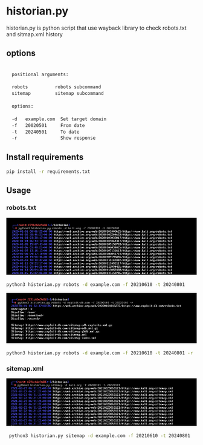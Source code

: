 # historian.py
historian.py is python script that use wayback library to check robots.txt and sitmap.xml history

## options
```bash

  positional arguments:

  robots          robots subcommand
  sitemap         sitemap subcommand
  
  options:
  
  -d   example.com  Set target domain
  -f   20020501     From date
  -t   20240501     To date
  -r                Show response
```
## Install requirements 
 ```bash
 pip install -r requirements.txt
 ```
## Usage
### robots.txt
![Drag Racing](output/output1.png)

 ```bash
 python3 historian.py robots -d example.com -f 20210610 -t 20240801
 ```
![Drag Racing](output/output2.png)
 ```bash
 python3 historian.py robots -d example.com -f 20210610 -t 20240801 -r
 ```


### sitemap.xml
![Drag Racing](output/output3.png)
```bash
 python3 historian.py sitemap -d example.com -f 20210610 -t 20240801
```
